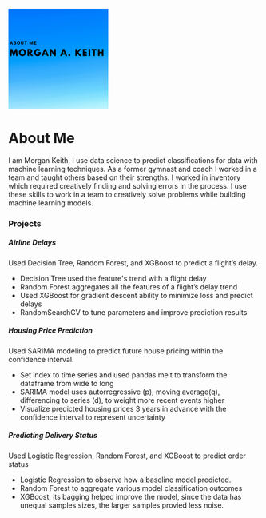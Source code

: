 ![image.png](img/aboutme.png)

# About Me

I am Morgan Keith, I use data science to predict classifications for data with machine learning techniques. As a former gymnast and coach I worked in a team and taught others based on their strengths. I worked in inventory which required creatively finding and solving errors in the process. I use these skills to work in a team to creatively solve problems while building machine learning models.


### Projects

##### Airline Delays

Used Decision Tree, Random Forest, and XGBoost to predict a flight’s delay.
- Decision Tree used the feature's trend with a flight delay 
- Random Forest aggregates all the features of a flight’s delay trend 
- Used XGBoost for gradient descent ability to minimize loss and predict delays  
- RandomSearchCV to tune parameters and improve prediction results



##### Housing Price Prediction

Used SARIMA modeling to predict future house pricing within the confidence interval.
- Set index to time series and used pandas melt to transform the dataframe from wide to long
- SARIMA model uses autorregressive (p), moving average(q), differencing to series (d), to weight more recent events higher
- Visualize predicted housing prices 3 years in advance with the confidence interval to represent uncertainty

##### Predicting Delivery Status

Used Logistic Regression, Random Forest, and XGBoost to predict order status
- Logistic Regression to observe how a baseline model predicted.
- Random Forest to aggregate various model classification outcomes
- XGBoost, its bagging helped improve the model, since the data has unequal samples sizes, the larger samples provied less noise. 
